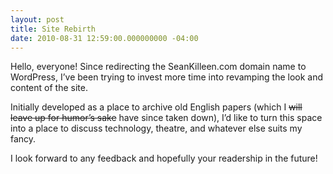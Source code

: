 ```yaml
---
layout: post
title: Site Rebirth
date: 2010-08-31 12:59:00.000000000 -04:00
---
```

Hello, everyone! Since redirecting the SeanKilleen.com domain name to WordPress, I’ve been trying to invest more time into revamping the look and content of the site.

Initially developed as a place to archive old English papers (which I ~~will leave up for humor’s sake~~ have since taken down), I’d like to turn this space into a place to discuss technology, theatre, and whatever else suits my fancy.

I look forward to any feedback and hopefully your readership in the future!
